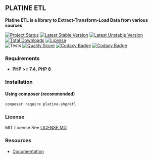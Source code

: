 ## PLATINE ETL
**Platine ETL is a library to Extract-Transform-Load Data from various sources**

[![Project Status](http://opensource.box.com/badges/active.svg)](http://opensource.box.com/badges)
[![Latest Stable Version](https://poser.pugx.org/platine-php/etl/v)](https://packagist.org/packages/platine-php/etl)
[![Latest Unstable Version](https://poser.pugx.org/platine-php/etl/v/unstable)](https://packagist.org/packages/platine-php/etl)
[![Total Downloads](https://poser.pugx.org/platine-php/etl/downloads)](https://packagist.org/packages/platine-php/etl)
[![License](https://poser.pugx.org/platine-php/etl/license)](https://packagist.org/packages/platine-php/etl)  
![Tests](https://github.com/platine-php/etl/actions/workflows/ci.yml/badge.svg)
[![Quality Score](https://img.shields.io/scrutinizer/g/platine-php/etl.svg?style=flat-square)](https://scrutinizer-ci.com/g/platine-php/etl)
[![Codacy Badge](https://app.codacy.com/project/badge/Grade/cae13f86ab3341478bda3e123cf856b2)](https://app.codacy.com/gh/platine-php/etl/dashboard?utm_source=gh&utm_medium=referral&utm_content=&utm_campaign=Badge_grade)
[![Codacy Badge](https://app.codacy.com/project/badge/Coverage/cae13f86ab3341478bda3e123cf856b2)](https://app.codacy.com/gh/platine-php/etl/dashboard?utm_source=gh&utm_medium=referral&utm_content=&utm_campaign=Badge_coverage)

### Requirements 
- **PHP >= 7.4**, **PHP 8** 

### Installation
#### Using composer (recommended)
```bash
composer require platine-php/etl
```

### License
MIT License See [LICENSE.MD](LICENSE.MD)

### Resources
- [Documentation](https://docs.platine-php.com/packages/etl)